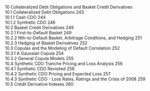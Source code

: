 10  Collateralized Debt Obligations and Basket Credit Derivatives  
10.1 Collateralized Debt Obligations 243   
10.1.1 Cash CDO 244   
10.1.2 Synthetic CDO 246   
10.2 Basket Credit Derivatives 249   
10.2.1 First-to-Default Basket 249   
10.2.2 Nth-to-Default Basket, Arbitrage Conditions, and Hedging 251   
10.2.3 Hedging of Basket Derivatives 252   
10.3 Copulas and the Modeling of Default Correlation 252   
10.3.1 A Gaussian Copula 254   
10.3.2 General Copula Models 255   
10.4 Synthetic CDO Tranche Pricing and Loss Analysis 256   
10.4.1 Synthetic CDO Revisited 256   
10.4.2 Synthetic CDO Pricing and Expected Loss 257   
10.4.3 Synthetic CDO - Loss Rates, Ratings and the Crisis of 2008 259   
10.5 Credit Derivative Indexes 260  
